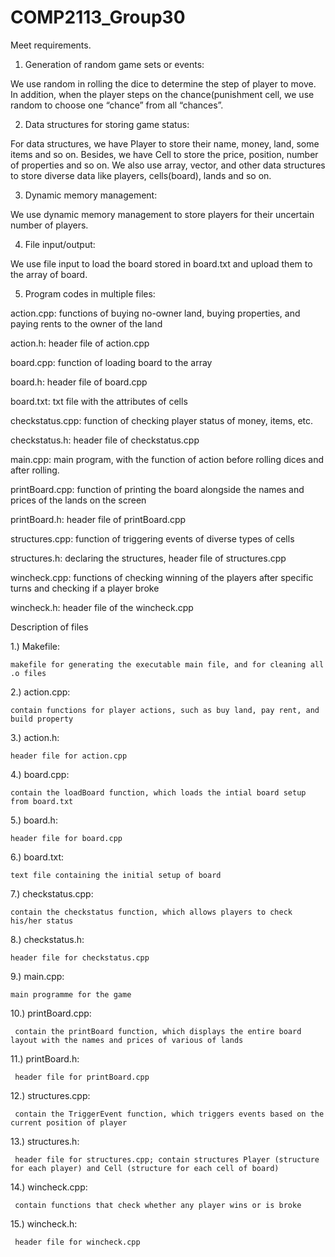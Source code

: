 # COMP2113_Group30
Meet requirements.

1.	Generation of random game sets or events:
   
   We use random in rolling the dice to determine the step of player to move. In addition, when the player steps on the chance(punishment cell, we use random to choose one “chance” from all “chances”.

2.	Data structures for storing game status:

   For data structures, we have Player to store their name, money, land, some items and so on. Besides, we have Cell to store the price, position, number of properties and so on. We also use array, vector, and other data structures to store diverse data like players, cells(board), lands and so on.

3.	Dynamic memory management:

   We use dynamic memory management to store players for their uncertain number of players.

4.	File input/output:
   
   We use file input to load the board stored in board.txt and upload them to the array of board.

5.	Program codes in multiple files:

action.cpp: functions of buying no-owner land, buying properties, and paying rents to the owner of the land

action.h: header file of action.cpp

board.cpp: function of loading board to the array

board.h: header file of board.cpp

board.txt: txt file with the attributes of cells

checkstatus.cpp: function of checking player status of money, items, etc.

checkstatus.h: header file of checkstatus.cpp

main.cpp: main program, with the function of action before rolling dices and after rolling.

printBoard.cpp: function of printing the board alongside the names and prices of the lands on the screen

printBoard.h: header file of printBoard.cpp

structures.cpp: function of triggering events of diverse types of cells

structures.h: declaring the structures, header file of structures.cpp

wincheck.cpp: functions of checking winning of the players after specific turns and checking if a player broke

wincheck.h: header file of the wincheck.cpp


   Description of files

1.) Makefile:

    makefile for generating the executable main file, and for cleaning all .o files

2.) action.cpp:

    contain functions for player actions, such as buy land, pay rent, and build property

3.) action.h:

    header file for action.cpp

4.) board.cpp:

    contain the loadBoard function, which loads the intial board setup from board.txt

5.) board.h:

    header file for board.cpp

6.) board.txt:

    text file containing the initial setup of board

7.) checkstatus.cpp:

    contain the checkstatus function, which allows players to check his/her status

8.) checkstatus.h:

    header file for checkstatus.cpp

9.) main.cpp:

    main programme for the game

10.) printBoard.cpp:

     contain the printBoard function, which displays the entire board layout with the names and prices of various of lands

11.) printBoard.h:

     header file for printBoard.cpp

12.) structures.cpp:

     contain the TriggerEvent function, which triggers events based on the current position of player

13.) structures.h:

     header file for structures.cpp; contain structures Player (structure for each player) and Cell (structure for each cell of board)

14.) wincheck.cpp:

     contain functions that check whether any player wins or is broke

15.) wincheck.h:

     header file for wincheck.cpp
